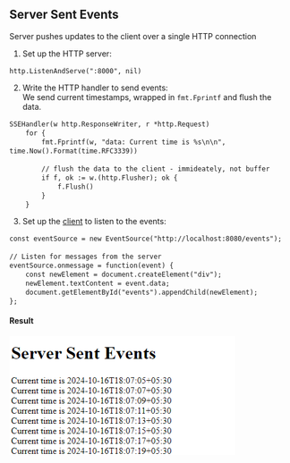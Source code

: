 ## Server Sent Events
Server pushes updates to the client over a single HTTP connection

1. Set up the HTTP server:<br>
```
http.ListenAndServe(":8000", nil)
```
2. Write the HTTP handler to send events: <br>
We send current timestamps, wrapped in `fmt.Fprintf` and flush the data.
```
SSEHandler(w http.ResponseWriter, r *http.Request)
    for {
		fmt.Fprintf(w, "data: Current time is %s\n\n", time.Now().Format(time.RFC3339))

		// flush the data to the client - immideately, not buffer
		if f, ok := w.(http.Flusher); ok {
			f.Flush()
		}
    }
```
3. Set up the [client](./index.html) to listen to the events:<br>
```
const eventSource = new EventSource("http://localhost:8080/events");

// Listen for messages from the server
eventSource.onmessage = function(event) {
    const newElement = document.createElement("div");
    newElement.textContent = event.data;
    document.getElementById("events").appendChild(newElement);
};
```

#### Result
![server-sent-event](../images/server-sent-events.png)

